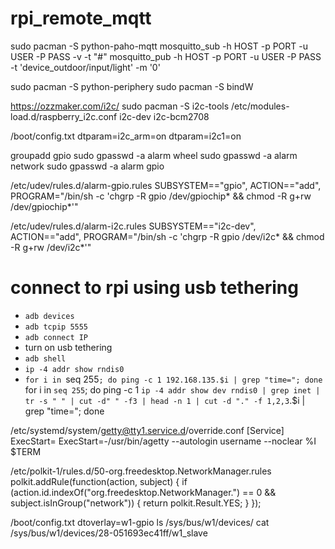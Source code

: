 # rpi_remote_mqtt

sudo pacman -S python-paho-mqtt
mosquitto_sub -h HOST -p PORT -u USER -P PASS -v -t "#"
mosquitto_pub -h HOST -p PORT -u USER -P PASS -t 'device_outdoor/input/light' -m '0'

sudo pacman -S python-periphery
sudo pacman -S bindW

https://ozzmaker.com/i2c/
sudo pacman -S i2c-tools
/etc/modules-load.d/raspberry_i2c.conf
i2c-dev
i2c-bcm2708

/boot/config.txt
dtparam=i2c_arm=on
dtparam=i2c1=on

groupadd gpio
sudo gpasswd -a alarm wheel
sudo gpasswd -a alarm network
sudo gpasswd -a alarm gpio

/etc/udev/rules.d/alarm-gpio.rules
SUBSYSTEM=="gpio", ACTION=="add", PROGRAM="/bin/sh -c 'chgrp -R gpio /dev/gpiochip* && chmod -R g+rw /dev/gpiochip*'"

/etc/udev/rules.d/alarm-i2c.rules
SUBSYSTEM=="i2c-dev", ACTION=="add", PROGRAM="/bin/sh -c 'chgrp -R gpio /dev/i2c* && chmod -R g+rw /dev/i2c*'"

# connect to rpi using usb tethering
- `adb devices`
- `adb tcpip 5555`
- `adb connect IP`
- turn on usb tethering
- `adb shell`
- `ip -4 addr show rndis0`
- `for i in `seq 255`; do ping -c 1 192.168.135.$i | grep "time="; done`
for i in `seq 255`; do ping -c 1 `ip -4 addr show dev rndis0 | grep inet | tr -s " " | cut -d" " -f3 | head -n 1 | cut -d "." -f 1,2,3`.$i | grep "time="; done


/etc/systemd/system/getty@tty1.service.d/override.conf
[Service]
ExecStart=
ExecStart=-/usr/bin/agetty --autologin username --noclear %I $TERM

/etc/polkit-1/rules.d/50-org.freedesktop.NetworkManager.rules
polkit.addRule(function(action, subject) {
  if (action.id.indexOf("org.freedesktop.NetworkManager.") == 0 && subject.isInGroup("network")) {
    return polkit.Result.YES;
  }
});


/boot/config.txt
dtoverlay=w1-gpio
ls  /sys/bus/w1/devices/
cat /sys/bus/w1/devices/28-051693ec41ff/w1_slave
